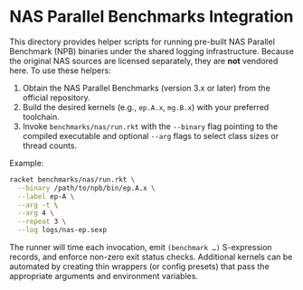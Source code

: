 # NAS Parallel Benchmarks Integration

This directory provides helper scripts for running pre-built NAS Parallel Benchmark (NPB) binaries under the shared logging infrastructure. Because the original NAS sources are licensed separately, they are **not** vendored here. To use these helpers:

1. Obtain the NAS Parallel Benchmarks (version 3.x or later) from the official repository.
2. Build the desired kernels (e.g., `ep.A.x`, `mg.B.x`) with your preferred toolchain.
3. Invoke `benchmarks/nas/run.rkt` with the `--binary` flag pointing to the compiled executable and optional `--arg` flags to select class sizes or thread counts.

Example:

```bash
racket benchmarks/nas/run.rkt \
  --binary /path/to/npb/bin/ep.A.x \
  --label ep-A \
  --arg -t \
  --arg 4 \
  --repeat 3 \
  --log logs/nas-ep.sexp
```

The runner will time each invocation, emit `(benchmark …)` S-expression records, and enforce non-zero exit status checks. Additional kernels can be automated by creating thin wrappers (or config presets) that pass the appropriate arguments and environment variables.
